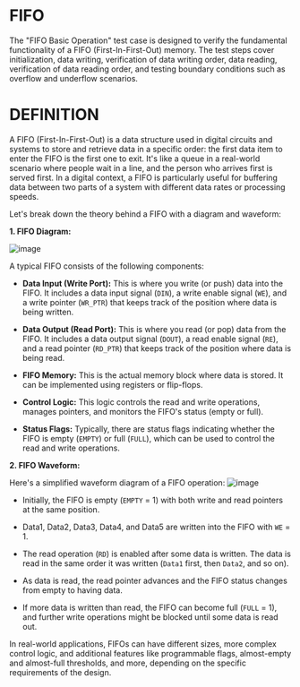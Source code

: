 # FIFO
The "FIFO Basic Operation" test case is designed to verify the fundamental functionality of a FIFO (First-In-First-Out) memory. The test steps cover initialization, data writing, verification of data writing order, data reading, verification of data reading order, and testing boundary conditions such as overflow and underflow scenarios.

# DEFINITION
A FIFO (First-In-First-Out) is a data structure used in digital circuits and systems to store and retrieve data in a specific order: the first data item to enter the FIFO is the first one to exit. It's like a queue in a real-world scenario where people wait in a line, and the person who arrives first is served first. In a digital context, a FIFO is particularly useful for buffering data between two parts of a system with different data rates or processing speeds.

Let's break down the theory behind a FIFO with a diagram and waveform:

**1. FIFO Diagram:**

![image](https://github.com/swapnilanand123/FIFO/assets/143795450/f805b0b3-ac18-441b-aec0-a3deb8fdba82)


A typical FIFO consists of the following components:

- **Data Input (Write Port):** This is where you write (or push) data into the FIFO. It includes a data input signal (`DIN`), a write enable signal (`WE`), and a write pointer (`WR_PTR`) that keeps track of the position where data is being written.

- **Data Output (Read Port):** This is where you read (or pop) data from the FIFO. It includes a data output signal (`DOUT`), a read enable signal (`RE`), and a read pointer (`RD_PTR`) that keeps track of the position where data is being read.

- **FIFO Memory:** This is the actual memory block where data is stored. It can be implemented using registers or flip-flops.

- **Control Logic:** This logic controls the read and write operations, manages pointers, and monitors the FIFO's status (empty or full).

- **Status Flags:** Typically, there are status flags indicating whether the FIFO is empty (`EMPTY`) or full (`FULL`), which can be used to control the read and write operations.

**2. FIFO Waveform:**

Here's a simplified waveform diagram of a FIFO operation:
![image](https://github.com/swapnilanand123/FIFO/assets/143795450/34fc9277-3beb-473f-b867-3cd8ab2dd5f0)

- Initially, the FIFO is empty (`EMPTY` = 1) with both write and read pointers at the same position.

- Data1, Data2, Data3, Data4, and Data5 are written into the FIFO with `WE` = 1.

- The read operation (`RD`) is enabled after some data is written. The data is read in the same order it was written (`Data1` first, then `Data2`, and so on).

- As data is read, the read pointer advances and the FIFO status changes from empty to having data.

- If more data is written than read, the FIFO can become full (`FULL` = 1), and further write operations might be blocked until some data is read out.

In real-world applications, FIFOs can have different sizes, more complex control logic, and additional features like programmable flags, almost-empty and almost-full thresholds, and more, depending on the specific requirements of the design.
